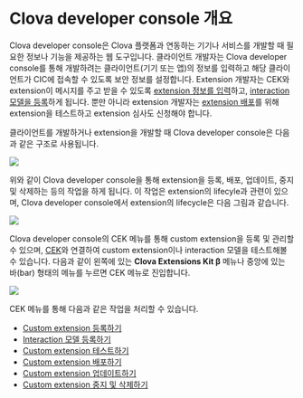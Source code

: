 <!-- Note! This content includes shared parts. Therefore, when you update this, you should beware of synchronization. -->

<!-- Start of the shared content: DeveloperConsoleOverview -->

# Clova developer console 개요

Clova developer console은 Clova 플랫폼과 연동하는 기기나 서비스를 개발할 때 필요한 정보나 기능을 제공하는 웹 도구입니다. 클라이언트 개발자는 Clova developer console를 통해 개발하려는 클라이언트(기기 또는 앱)의 정보를 입력하고 해당 클라이언트가 CIC에 접속할 수 있도록 보안 정보를 설정합니다. Extension 개발자는 CEK와 extension이 메시지를 주고 받을 수 있도록 [extension 정보를 입력](/DevConsole/Guides/Register_Custom_Extension.md)하고, [interaction 모델을 등록](/DevConsole/Guides/Register_Interaction_Model.md)하게 됩니다. 뿐만 아니라 extension 개발자는 [extension 배포](/DevConsole/Guides/Deploy_Custom_Extension.md)를 위해 extension을 테스트하고 extension 심사도 신청해야 합니다.

클라이언트를 개발하거나 extension을 개발할 때 Clova developer console은 다음과 같은 구조로 사용됩니다.

![](/DevConsole/Assets/Images/DevConsole-Concept_Diagram.png)

위와 같이 Clova developer console을 통해 extension을 등록, 배포, 업데이트, 중지 및 삭제하는 등의 작업을 하게 됩니다. 이 작업은 extension의 lifecyle과 관련이 있으며, Clova developer console에서 extension의 lifecycle은 다음 그림과 같습니다.

![](/DevConsole/Assets/Images/DevConsole-Extension_LifeCycle.png)

<!-- End of the shared content -->

Clova developer console의 CEK 메뉴를 통해 custom extension을 등록 및 관리할 수 있으며, [CEK](/Develop/CEK_Overview.md#WhatisCEK)와 연결하여 custom extension이나 interaction 모델을 테스트해볼 수 있습니다. 다음과 같이 왼쪽에 있는 **Clova Extensions Kit β** 메뉴나 중앙에 있는 바(bar) 형태의 메뉴를 누르면 CEK 메뉴로 진입합니다.

![](/DevConsole/Assets/Images/DevConsole-Entering_CEK_Menu.png)

CEK 메뉴를 통해 다음과 같은 작업을 처리할 수 있습니다.

* [Custom extension 등록하기](/DevConsole/Guides/Register_Custom_Extension.md)
* [Interaction 모델 등록하기](/DevConsole/Guides/Register_Interaction_Model.md)
* [Custom extension 테스트하기](/DevConsole/Guides/Test_Custom_Extension.md)
* [Custom extension 배포하기](/DevConsole/Guides/Deploy_Custom_Extension.md)
* [Custom extension 업데이트하기](/DevConsole/Guides/Update_Custom_Extension.md)
* [Custom extension 중지 및 삭제하기](/DevConsole/Guides/Remove_Custom_Extension.md)
